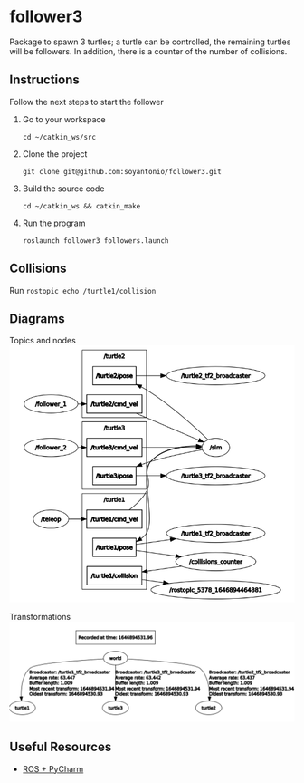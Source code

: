 follower3
=========

Package to spawn 3 turtles; a turtle can be controlled, the remaining turtles will be followers.
In addition, there is a counter of the number of collisions.

Instructions
------------
Follow the next steps to start the follower
1. Go to your workspace 
    ```
    cd ~/catkin_ws/src
    ```
2. Clone the project
    ```
    git clone git@github.com:soyantonio/follower3.git
    ```
3. Build the source code
   ```
   cd ~/catkin_ws && catkin_make
   ```
4. Run the program
   ```
   roslaunch follower3 followers.launch
   ```

Collisions
----------

Run `rostopic echo /turtle1/collision`

Diagrams
-------
Topics and nodes
![topics and nodes](docs/topics-tf-diagram.png)

Transformations
![transformations](docs/tf-tree.png)

Useful Resources
----------------
- [ROS + PyCharm](https://www.youtube.com/watch?v=lTew9mbXrAs)
